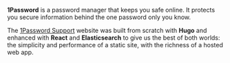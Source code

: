 
**1Password** is a password manager that keeps you safe online. It protects you secure information behind the one password only you know.


The [1Password Support](https://support.1password.com/) website was built from scratch with **Hugo** and enhanced with **React** and **Elasticsearch** to give us the best of both worlds: the simplicity and performance of a static site, with the richness of a hosted web app.